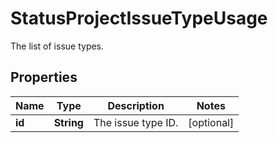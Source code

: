 

# StatusProjectIssueTypeUsage

The list of issue types.

## Properties

| Name | Type | Description | Notes |
|------------ | ------------- | ------------- | -------------|
|**id** | **String** | The issue type ID. |  [optional] |



